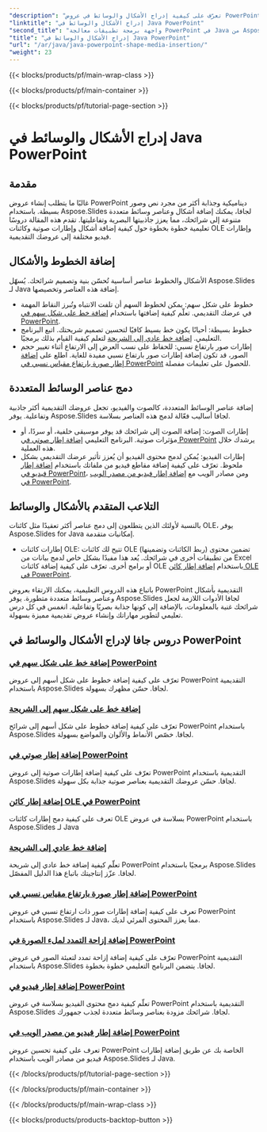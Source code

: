 ```yaml
---
"description": "تعرّف على كيفية إدراج الأشكال والوسائط في عروض PowerPoint التقديمية باستخدام Aspose.Slides لجافا. تتضمن الدروس التعليمية إضافة خطوط، ومقاطع صوتية، وكائنات OLE، ومقاطع فيديو."
"linktitle": "إدراج الأشكال والوسائط في Java PowerPoint"
"second_title": "واجهة برمجة تطبيقات معالجة PowerPoint في Java من Aspose.Slides"
"title": "إدراج الأشكال والوسائط في Java PowerPoint"
"url": "/ar/java/java-powerpoint-shape-media-insertion/"
"weight": 23
---
```


{{< blocks/products/pf/main-wrap-class >}}

{{< blocks/products/pf/main-container >}}

{{< blocks/products/pf/tutorial-page-section >}}

# إدراج الأشكال والوسائط في Java PowerPoint


## مقدمة

غالبًا ما يتطلب إنشاء عروض PowerPoint ديناميكية وجذابة أكثر من مجرد نص وصور بسيطة. باستخدام Aspose.Slides لجافا، يمكنك إضافة أشكال وعناصر وسائط متعددة متنوعة إلى شرائحك، مما يعزز جاذبيتها البصرية وتفاعليتها. تقدم هذه المقالة دروسًا تعليمية خطوة بخطوة حول كيفية إضافة أشكال وإطارات صوتية وكائنات OLE وإطارات فيديو مختلفة إلى عروضك التقديمية.

## إضافة الخطوط والأشكال

الأشكال والخطوط عناصر أساسية تُحسّن بنية وتصميم شرائحك. يُسهّل Aspose.Slides لـ Java إضافة هذه العناصر وتخصيصها.

- خطوط على شكل سهم: يمكن لخطوط السهم أن تلفت الانتباه وتُبرز النقاط المهمة في عرضك التقديمي. تعلّم كيفية إضافتها باستخدام [إضافة خط على شكل سهم في PowerPoint](./add-arrow-shaped-line-powerpoint/).
- خطوط بسيطة: أحيانًا يكون خط بسيط كافيًا لتحسين تصميم شريحتك. اتبع البرنامج التعليمي. [إضافة خط عادي إلى الشريحة](./add-plain-line-slide/) لتعلم كيفية القيام بذلك برمجيًا.
- إطارات صور بارتفاع نسبي: للحفاظ على نسب العرض إلى الارتفاع أثناء تغيير حجم الصور، قد تكون إضافة إطارات صور بارتفاع نسبي مفيدة للغاية. اطلع على [إضافة إطار صورة بارتفاع مقياس نسبي في PowerPoint](./add-relative-scale-height-picture-frame-powerpoint/) للحصول على تعليمات مفصلة.

## دمج عناصر الوسائط المتعددة

إضافة عناصر الوسائط المتعددة، كالصوت والفيديو، تجعل عروضك التقديمية أكثر جاذبية وتفاعلية. يوفر Aspose.Slides لجافا أساليب فعّالة لدمج هذه العناصر بسلاسة.

- إطارات الصوت: إضافة الصوت إلى شرائحك قد يوفر موسيقى خلفية، أو سردًا، أو مؤثرات صوتية. البرنامج التعليمي [إضافة إطار صوتي في PowerPoint](./add-audio-frame-powerpoint/) يرشدك خلال هذه العملية.
- إطارات الفيديو: يُمكن لدمج محتوى الفيديو أن يُعزز تأثير عرضك التقديمي بشكل ملحوظ. تعرّف على كيفية إضافة مقاطع فيديو من ملفاتك باستخدام [إضافة إطار فيديو في PowerPoint](./add-video-frame-powerpoint/)، ومن مصادر الويب مع [إضافة إطار فيديو من مصدر الويب في PowerPoint](./add-video-frame-web-source-powerpoint/).

## التلاعب المتقدم بالأشكال والوسائط

بالنسبة لأولئك الذين يتطلعون إلى دمج عناصر أكثر تعقيدًا مثل كائنات OLE، يوفر Aspose.Slides for Java إمكانيات متقدمة.

- إطارات كائنات OLE: تتيح لك كائنات OLE (ربط الكائنات وتضمينها) تضمين محتوى من تطبيقات أخرى في شرائحك. يُعد هذا مفيدًا بشكل خاص لدمج بيانات من Excel أو برامج أخرى. تعرّف على كيفية إضافة كائنات OLE باستخدام [إضافة إطار كائن OLE في PowerPoint](./add-ole-object-frame-powerpoint/).

باتباع هذه الدروس التعليمية، يمكنك الارتقاء بعروض PowerPoint التقديمية بأشكال وعناصر وسائط متعددة متطورة. يوفر Aspose.Slides لجافا الأدوات اللازمة لجعل شرائحك غنية بالمعلومات، بالإضافة إلى كونها جذابة بصريًا وتفاعلية. انغمس في كل درس تعليمي لتطوير مهاراتك وإنشاء عروض تقديمية مميزة بسهولة.
## دروس جافا لإدراج الأشكال والوسائط في PowerPoint
### [إضافة خط على شكل سهم في PowerPoint](./add-arrow-shaped-line-powerpoint/)
تعرّف على كيفية إضافة خطوط على شكل أسهم إلى عروض PowerPoint التقديمية باستخدام Aspose.Slides لجافا. حسّن مظهرك بسهولة.
### [إضافة خط على شكل سهم إلى الشريحة](./add-arrow-shaped-line-slide/)
تعرّف على كيفية إضافة خطوط على شكل أسهم إلى شرائح PowerPoint باستخدام Aspose.Slides لجافا. خصّص الأنماط والألوان والمواضع بسهولة.
### [إضافة إطار صوتي في PowerPoint](./add-audio-frame-powerpoint/)
تعرّف على كيفية إضافة إطارات صوتية إلى عروض PowerPoint التقديمية باستخدام Aspose.Slides لجافا. حسّن عروضك التقديمية بعناصر صوتية جذابة بكل سهولة.
### [إضافة إطار كائن OLE في PowerPoint](./add-ole-object-frame-powerpoint/)
تعرف على كيفية دمج إطارات كائنات OLE بسلاسة في عروض PowerPoint باستخدام Aspose.Slides لـ Java
### [إضافة خط عادي إلى الشريحة](./add-plain-line-slide/)
تعلّم كيفية إضافة خط عادي إلى شريحة PowerPoint برمجيًا باستخدام Aspose.Slides لجافا. عزّز إنتاجيتك باتباع هذا الدليل المفصّل.
### [إضافة إطار صورة بارتفاع مقياس نسبي في PowerPoint](./add-relative-scale-height-picture-frame-powerpoint/)
تعرف على كيفية إضافة إطارات صور ذات ارتفاع نسبي في عروض PowerPoint باستخدام Aspose.Slides لـ Java، مما يعزز المحتوى المرئي لديك.
### [إضافة إزاحة التمدد لملء الصورة في PowerPoint](./add-stretch-offset-image-fill-powerpoint/)
تعرّف على كيفية إضافة إزاحة تمدد لتعبئة الصور في عروض PowerPoint التقديمية باستخدام Aspose.Slides لجافا. يتضمن البرنامج التعليمي خطوة بخطوة.
### [إضافة إطار فيديو في PowerPoint](./add-video-frame-powerpoint/)
تعلّم كيفية دمج محتوى الفيديو بسلاسة في عروض PowerPoint التقديمية باستخدام Aspose.Slides لجافا. شرائحك مزودة بعناصر وسائط متعددة لجذب جمهورك.
### [إضافة إطار فيديو من مصدر الويب في PowerPoint](./add-video-frame-web-source-powerpoint/)
تعرف على كيفية تحسين عروض PowerPoint الخاصة بك عن طريق إضافة إطارات فيديو من مصادر الويب باستخدام Aspose.Slides لـ Java.

{{< /blocks/products/pf/tutorial-page-section >}}

{{< /blocks/products/pf/main-container >}}

{{< /blocks/products/pf/main-wrap-class >}}

{{< blocks/products/products-backtop-button >}}